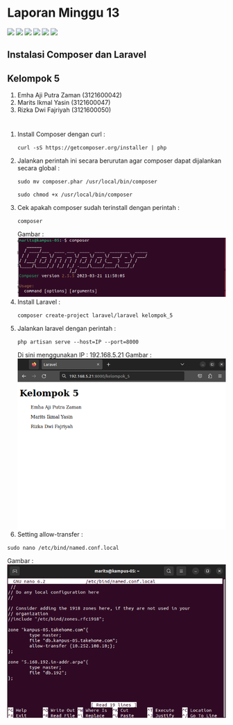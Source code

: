 # Laporan Minggu 13
![](https://img.shields.io/badge/GitHub-100000?style=for-the-badge&logo=github&logoColor=white)
![](https://img.shields.io/badge/Ubuntu-E95420?style=for-the-badge&logo=ubuntu&logoColor=white)
![](https://img.shields.io/badge/VirtualBox-21416b?style=for-the-badge&logo=VirtualBox&logoColor=white)
![](https://img.shields.io/badge/PHP-777BB4?style=for-the-badge&logo=php&logoColor=white)
![](https://img.shields.io/badge/Apache-D22128?style=for-the-badge&logo=Apache&logoColor=white)
![](https://img.shields.io/badge/Laravel-FF2D20?style=for-the-badge&logo=laravel&logoColor=white)

## Instalasi Composer dan Laravel

## Kelompok 5
1. Emha Aji Putra Zaman (3121600042)
2. Marits Ikmal Yasin (3121600047)
3. Rizka Dwi Fajriyah (3121600050)

#
1. Install Composer dengan curl :
   ```
   curl -sS https://getcomposer.org/installer | php
   ```
2. Jalankan perintah ini secara berurutan agar composer dapat dijalankan secara global :
   ```
   sudo mv composer.phar /usr/local/bin/composer
   ```
   ```
   sudo chmod +x /usr/local/bin/composer
   ```
3. Cek apakah composer sudah terinstall dengan perintah :
   ```
   composer
   ```
   Gambar : <br>
   ![](image/composer.png)
4. Install Laravel :
   ```
   composer create-project laravel/laravel kelompok_5
   ```
5. Jalankan laravel dengan perintah :
   ```
   php artisan serve --host=IP --port=8000
   ```
   Di sini menggunakan IP : 192.168.5.21
   Gambar : <br>
   ![](image/laravel_work.png)
6.  Setting allow-transfer :
   ```
   sudo nano /etc/bind/named.conf.local
   ```
   Gambar : <br>
   ![](image/allow-transfer.png)